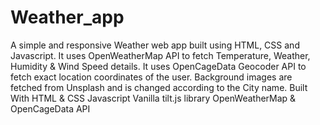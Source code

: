 # Weather_app
A simple and responsive Weather web app built using HTML, CSS and Javascript. It uses OpenWeatherMap API to fetch Temperature, Weather, Humidity &amp; Wind Speed details. It uses OpenCageData Geocoder API to fetch exact location coordinates of the user. Background images are fetched from Unsplash and is changed according to the City name.
Built With
HTML & CSS
Javascript
Vanilla tilt.js library
OpenWeatherMap & OpenCageData API
